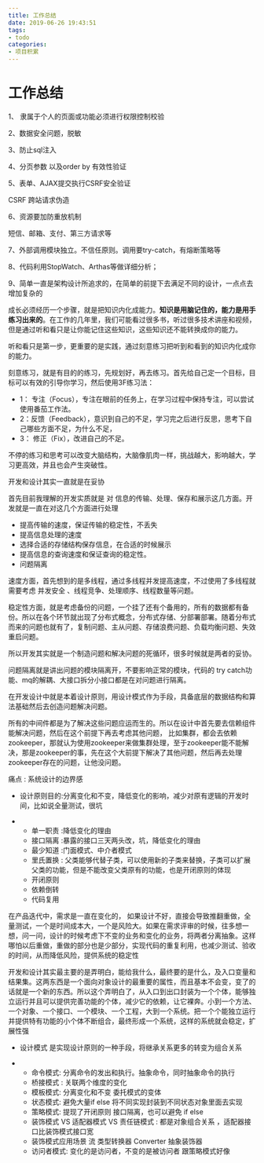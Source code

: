 ```yaml
---
title: 工作总结
date: 2019-06-26 19:43:51
tags:
- todo
categories:
- 项目积累
---
```


# 工作总结



1、 隶属于个人的页面或功能必须进行权限控制校验

2、数据安全问题，脱敏

3、防止sql注入

4、分页参数 以及order by 有效性验证

5、表单、AJAX提交执行CSRF安全验证

CSRF 跨站请求伪造

6、资源要加防重放机制

  短信、邮箱、支付、第三方请求等

7、外部调用模块独立。不信任原则。调用要try-catch，有熔断策略等

8、代码利用StopWatch、Arthas等做详细分析；

9、简单一直是架构设计所追求的，在简单的前提下去满足不同的设计，一点点去增加复杂的



成长必须经历一个步骤，就是把知识内化成能力。**知识是用脑记住的，能力是用手练习出来的**。在工作的几年里，我们可能看过很多书，听过很多技术讲座和视频，但是通过听和看只是让你能记住这些知识，这些知识还不能转换成你的能力。

听和看只是第一步，更重要的是实践，通过刻意练习把听到和看到的知识内化成你的能力。

刻意练习，就是有目的的练习，先规划好，再去练习。首先给自己定一个目标，目标可以有效的引导你学习，然后使用3F练习法：

- 1： 专注（Focus），专注在眼前的任务上，在学习过程中保持专注，可以尝试使用番茄工作法。
- 2：反馈（Feedback），意识到自己的不足，学习完之后进行反思，思考下自己哪些方面不足，为什么不足，
- 3： 修正（Fix），改进自己的不足。

不停的练习和思考可以改变大脑结构，大脑像肌肉一样，挑战越大，影响越大，学习更高效，并且也会产生突破性。





开发和设计其实一直就是在妥协

首先目前我理解的开发实质就是 对 信息的传输、处理、保存和展示这几方面。开发就是一直在对这几个方面进行处理

- 提高传输的速度，保证传输的稳定性，不丢失
- 提高信息处理的速度
- 选择合适的存储结构保存信息，在合适的时候展示
- 提高信息的查询速度和保证查询的稳定性。
- 问题隔离

速度方面，首先想到的是多线程，通过多线程并发提高速度，不过使用了多线程就需要考虑 并发安全 、线程竞争、处理顺序、线程数量等问题。

稳定性方面，就是考虑备份的问题，一个挂了还有个备用的，所有的数据都有备份。所以在各个环节就出现了分布式概念，分布式存储、分部署部署。随着分布式而来的问题也就有了，复制问题、主从问题、存储浪费问题、负载均衡问题、失效重启问题。

所以开发其实就是一个制造问题和解决问题的死循环，很多时候就是两者的妥协。

问题隔离就是讲出问题的模块隔离开，不要影响正常的模块，代码的 try catch功能、mq的解耦、大接口拆分小接口都是在对问题进行隔离。

在开发设计中就是本着设计原则，用设计模式作为手段，具备底层的数据结构和算法基础然后去创造问题解决问题。

所有的中间件都是为了解决这些问题应运而生的。所以在设计中首先要去信赖组件能解决问题，然后在这个前提下再去考虑其他问题， 比如集群，都会去依赖zookeeper，那就认为使用zookeeper来做集群处理，至于zookeeper能不能解决，那是zookeeper的事，先在这个大前提下解决了其他问题，然后再去处理zookeeper存在的问题，让他没问题。

痛点 : 系统设计的边界感

- 设计原则目的:分离变化和不变，降低变化的影响，减少对原有逻辑的开发时间，比如说全量测试，很坑

- - 单一职责 :降低变化的理由
  - 接口隔离 :暴露的接口三天两头改，坑，降低变化的理由	
  - 最少知道 :门面模式、中介者模式
  - 里氏置换 : 父类能够代替子类，可以使用新的子类来替换，子类可以扩展父类的功能，但是不能改变父类原有的功能，也是开闭原则的体现
  - 开闭原则
  - 依赖倒转
  - 代码复用

在产品迭代中，需求是一直在变化的， 如果设计不好，直接会导致推翻重做，全量测试，一个是时间成本大，一个是风险大。如果在需求评审的时候，往多想一想，问一问，设计的时候考虑下不变的业务和变化的业务，将两者分离抽象。这样哪怕以后重做，重做的部分也是少部分，实现代码的重复利用，也减少测试、验收的时间，从而降低风险，提供系统的稳定性

开发和设计其实最主要的是弄明白，能给我什么，最终要的是什么，及入口变量和结果集。这两东西是一个面向对象设计的最重要的属性，而且基本不会变，变了的话就是一个新的东西。所以这个弄明白了，从入口到出口封装为一个个体，能够独立运行并且可以提供完善功能的个体，减少它的依赖，让它裸奔。小到一个方法、一个对象、一个接口、一个模块、一个工程，大到一个系统。把一个个能独立运行并提供特有功能的小个体不断组合，最终形成一个系统，这样的系统就会稳定，扩展性强

- 设计模式 是实现设计原则的一种手段，将继承关系更多的转变为组合关系

- - 命令模式: 分离命令的发出和执行。抽象命令，同时抽象命令的执行
  - 桥接模式 : 关联两个维度的变化
  - 模板模式: 分离变化和不变  委托模式的变体
  - 状态模式: 避免大量if else  将不同实现封装到不同状态对象里面去实现
  - 策略模式: 提现了开闭原则 接口隔离，也可以避免 if else
  - 装饰模式 VS 适配器模式 VS 责任链模式 : 都是对象组合关系  ，适配器接口比装饰模式接口宽
  - 装饰模式应用场景 流  类型转换器 Converter  抽象装饰器
  - 访问者模式: 变化的是访问者，不变的是被访问者 跟策略模式好像
